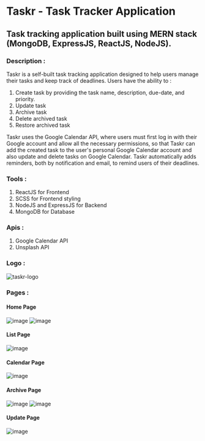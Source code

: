 # Taskr - Task Tracker Application
## Task tracking application built using MERN stack (MongoDB, ExpressJS, ReactJS, NodeJS).
### Description :
Taskr is a self-built task tracking application designed to help users manage their tasks and keep track of deadlines. Users have the ability to :
1. Create task by providing the task name, description, due-date, and priority.
2. Update task
3. Archive task
4. Delete archived task
5. Restore archived task

Taskr uses the Google Calendar API, where users must first log in with their Google account and allow all the necessary permissions, so that Taskr can add the created task to the user's personal Google Calendar account and also update and delete tasks on Google Calendar. Taskr automatically adds reminders, both by notification and email, to remind users of their deadlines.

### Tools :
1. ReactJS for Frontend
2. SCSS for Frontend styling
3. NodeJS and ExpressJS for Backend
4. MongoDB for Database

### Apis :
1. Google Calendar API
2. Unsplash API

### Logo :
![taskr-logo](https://user-images.githubusercontent.com/74442917/215030163-2560632f-6f6b-4b10-8ea9-67d5778c69d9.png)

### Pages :
#### Home Page
![image](https://user-images.githubusercontent.com/74442917/215030707-56fdadd2-eeaf-44df-b3c9-77012ee390c4.png)
![image](https://user-images.githubusercontent.com/74442917/215035868-2caff88c-dfbb-4975-999a-88d18d3e9986.png)

#### List Page
![image](https://user-images.githubusercontent.com/74442917/215036959-5b0f8e25-0665-4015-bbe0-5a07bf720210.png)

#### Calendar Page
![image](https://user-images.githubusercontent.com/74442917/215037341-9287e85f-7bd9-4eca-bde4-1207ca435bf6.png)

#### Archive Page
![image](https://user-images.githubusercontent.com/74442917/215037513-2fb87f2c-582e-475d-acd2-b1ff01b64bfe.png)
![image](https://user-images.githubusercontent.com/74442917/215037591-928eb0cd-3959-4540-a02e-587db95b0e24.png)

#### Update Page
![image](https://user-images.githubusercontent.com/74442917/215037818-a077ad78-8c6c-487f-a880-e6a598146b62.png)
